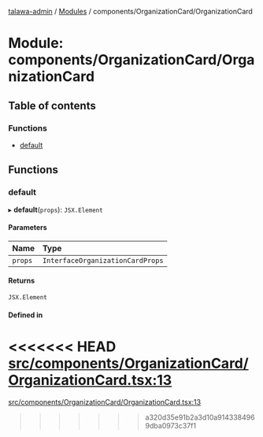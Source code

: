 [talawa-admin](../README.md) / [Modules](../modules.md) / components/OrganizationCard/OrganizationCard

# Module: components/OrganizationCard/OrganizationCard

## Table of contents

### Functions

- [default](components_OrganizationCard_OrganizationCard.md#default)

## Functions

### default

▸ **default**(`props`): `JSX.Element`

#### Parameters

| Name | Type |
| :------ | :------ |
| `props` | `InterfaceOrganizationCardProps` |

#### Returns

`JSX.Element`

#### Defined in

<<<<<<< HEAD
[src/components/OrganizationCard/OrganizationCard.tsx:13](https://github.com/PalisadoesFoundation/talawa-admin/blob/12d9229/src/components/OrganizationCard/OrganizationCard.tsx#L13)
=======
[src/components/OrganizationCard/OrganizationCard.tsx:13](https://github.com/PalisadoesFoundation/talawa-admin/blob/b619a0d/src/components/OrganizationCard/OrganizationCard.tsx#L13)
>>>>>>> a320d35e91b2a3d10a9143384969dba0973c37f1
